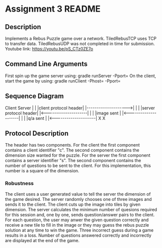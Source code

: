 # Assignment 3 README

## Description
Implements a Rebus Puzzle game over a network.
TiledRebusTCP uses TCP to transfer data.
TiledRebusUDP was not completed in time for submission.
Youtube link: https://youtu.be/pS_CTz0ZE7o

## Command Line Arguments
First spin up the game server using:
gradle runServer -Pport=<port>
On the client, start the game by using:
gradle runClient -Phost=<hot> -Pport=<port>


## Sequence Diagram
Client                 Server
|                      |
|client protocol header|
|--------------------->|
|                      |
|server protocol header|
|<---------------------|
|                      |
|image sent            |
|<---------------------|
|                      |
|q/a sent              |
|<---------------------|
X                      X

## Protocol Description
The header has two components.
For the client the first component contains a client identifier "c".
The second component contains the dimension size wanted for the puzzle.
For the server the first component contains a server identifier "s".
The second component contains the number of questions to be sent to the client.
For this implementation, this number is a square of the dimension.

### Robustness
The client uses a user generated value to tell the server the dimension 
of the game desired.
The server randomly chooses one of three images and sends it to the client.
The client cuts up the image into tiles by given dimension.
The server calculates the minimum number of quesions required for this session
and, one by one, sends question/answer pairs to the client.
For each question, the user may anwer the given question correctly and receive
a new tile to fill in the image or they may guess the rebus puzzle solution at
any time to win the game.  Three incorrect guess during a game results in a
loss.  Number of questions answered correctly and incorrectly are displayed at
the end of the game.